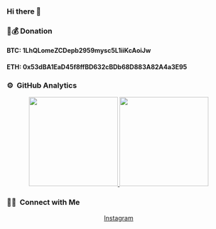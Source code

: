 ### Hi there 👋

### 💸💰 Donation 
#### BTC: 1LhQLomeZCDepb2959mysc5L1iiKcAoiJw

#### ETH: 0x53dBA1EaD45f8ffBD632cBDb68D883A82A4a3E95
### ⚙️ &nbsp;GitHub Analytics

<p align="center">
<a href="https://github.com/mazdakpak">
  <img width="200em" src="https://github-readme-stats-eight-theta.vercel.app/api?username=arsenic-man&show_icons=true&theme=algolia&include_all_commits=true&count_private=true"/>
  <img width="200em" src="https://github-readme-stats-eight-theta.vercel.app/api/top-langs/?username=arsenic-man&layout=compact&langs_count=8&theme=algolia"/>
</a>
</p>

### 🤝🏻 &nbsp;Connect with Me

<p align="center">
  <a href="https://instagram.com/arsenic_man">Instagram</a>

</p>
